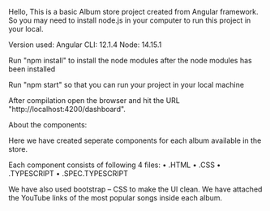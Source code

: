Hello, 
This is a basic Album store project created from Angular framework. So you may need to install node.js in your computer to run this project in your local.

Version used:
Angular CLI: 12.1.4
Node: 14.15.1

Run "npm install" to install the node modules 
after the node modules has been installed

Run "npm start" so that you can run your project in your local machine

After compilation open the browser and hit the URL "http://localhost:4200/dashboard".

About the components:

Here we have created seperate components for each album available in the store.

Each component consists of following 4 files:
•	.HTML
•	.CSS
•	.TYPESCRIPT
•	.SPEC.TYPESCRIPT

We have also used bootstrap – CSS to make the UI clean.
We  have  attached the YouTube links of the most popular songs inside each album. 